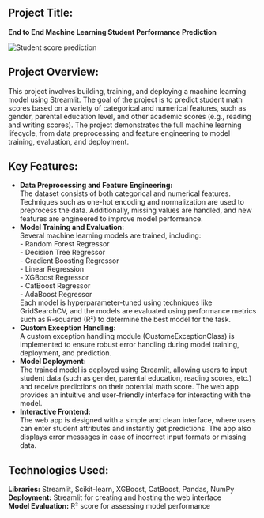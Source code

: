 <h2>Project Title:</h2>
<p><strong>End to End Machine Learning Student Performance Prediction</strong></p>

![Student score prediction](https://github.com/user-attachments/assets/0f4410b2-4e4e-4725-9a73-e0298d850d3a)

<h2>Project Overview:</h2>
<p>
    This project involves building, training, and deploying a machine learning model using Streamlit.
    The goal of the project is to 
    predict student math scores based on a variety of categorical and numerical features, such as 
    gender, parental education level, and other academic scores (e.g., reading and writing scores). 
    The project demonstrates the full machine learning lifecycle, from data preprocessing and feature 
    engineering to model training, evaluation, and deployment.
</p>

<h2>Key Features:</h2>
<ul>
    <li>
        <strong>Data Preprocessing and Feature Engineering:</strong><br>
        The dataset consists of both categorical and numerical features. Techniques such as one-hot 
        encoding and normalization are used to preprocess the data. Additionally, missing values are 
        handled, and new features are engineered to improve model performance.
    </li>
    <li>
        <strong>Model Training and Evaluation:</strong><br>
        Several machine learning models are trained, including:<br>
        - Random Forest Regressor<br>
        - Decision Tree Regressor<br>
        - Gradient Boosting Regressor<br>
        - Linear Regression<br>
        - XGBoost Regressor<br>
        - CatBoost Regressor<br>
        - AdaBoost Regressor<br>
        Each model is hyperparameter-tuned using techniques like GridSearchCV, and the models are evaluated 
        using performance metrics such as R-squared (R²) to determine the best model for the task.
    </li>
    <li>
        <strong>Custom Exception Handling:</strong><br>
        A custom exception handling module (CustomeExceptionClass) is implemented to ensure robust error 
        handling during model training, deployment, and prediction.
    </li>
    <li>
        <strong>Model Deployment:</strong><br>
        The trained model is deployed using Streamlit, allowing users to input student data (such as 
        gender, parental education, reading scores, etc.) and receive predictions on their potential math 
        score. The web app provides an intuitive and user-friendly interface for interacting with the model.
    </li>
    <li>
        <strong>Interactive Frontend:</strong><br>
        The web app is designed with a simple and clean interface, where users can enter student attributes 
        and instantly get predictions. The app also displays error messages in case of incorrect input 
        formats or missing data.
    </li>
</ul>

<h2>Technologies Used:</h2>
<p>
    <strong>Libraries:</strong> Streamlit, Scikit-learn, XGBoost, CatBoost, Pandas, NumPy<br>
    <strong>Deployment:</strong> Streamlit for creating and hosting the web interface<br>
    <strong>Model Evaluation:</strong> R² score for assessing model performance
</p>
